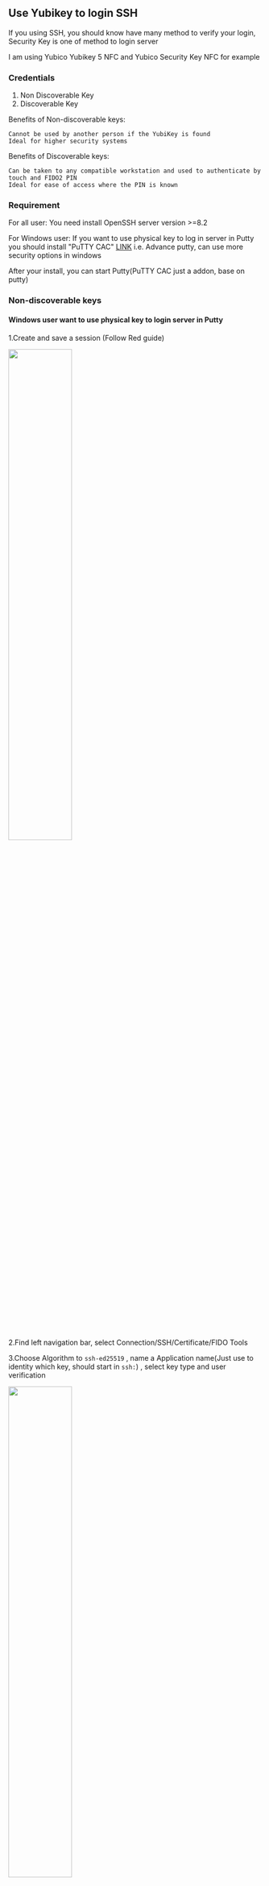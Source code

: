 ##  Use Yubikey to login SSH

If you using SSH, you should know have many method to verify your login, Security Key is one of method to login server

I am using Yubico Yubikey 5 NFC and Yubico Security Key NFC for example

### Credentials

1. Non Discoverable Key
2. Discoverable Key

Benefits of Non-discoverable keys:
```
Cannot be used by another person if the YubiKey is found
Ideal for higher security systems
```
Benefits of Discoverable keys:
```
Can be taken to any compatible workstation and used to authenticate by touch and FIDO2 PIN
Ideal for ease of access where the PIN is known
```

### Requirement 

For all user:
You need install OpenSSH server version >=8.2

For Windows user:
If you want to use physical key to log in server in Putty you should install "PuTTY CAC" <a  target="_blank" href="https://github.com/NoMoreFood/putty-cac/releases">LINK</a>
i.e. Advance putty, can use more security options in windows

After your install, you can start Putty(PuTTY CAC just a addon, base on putty)

### Non-discoverable keys

#### Windows user want to use physical key to login server in Putty

1.Create and save a session (Follow Red guide)

<img src="./resident_img/0.png" width="50%" height="50%"> </img>

2.Find left navigation bar, select Connection/SSH/Certificate/FIDO Tools

3.Choose Algorithm to ```ssh-ed25519``` , name a Application name(Just use to identity which key, should start in ```ssh:```) , select key type and user verification

<img src="./resident_img/2.png" width="50%" height="50%"> </img>

4.Choose OK

<img src="./resident_img/3.png" width="50%" height="50%"> </img>

5.Choose OK

<img src="./resident_img/4.png" width="50%" height="50%"> </img>

6.Enter your PIN

<img src="./resident_img/5.png" width="50%" height="50%"> </img>

7.Touch your key

<img src="./resident_img/6.png" width="50%" height="50%"> </img>

8.Select Yes(save to your session)

<img src="./resident_img/7.png" width="50%" height="50%"> </img>

9.Find left navigation bar, select Connection/SSH/Certificate Click ```Copy to Clipboard```

<img src="./resident_img/8.png" width="50%" height="50%"> </img>
10.Find left navigation bar, select Session and save your session


11.Paste your public key(Ctrl+V) to ~/.ssh/authroized_keys 

<img src="./resident_img/9.png" width="50%" height="50%"> </img>

NOTICE:which user you are login, you are setting it's login method now

```sh
echo YourKey >> ~/.ssh/authorized_keys
```

#### Login 

Follow application you can log in using physical key

<img src="./resident_img/10.png" width="50%" height="50%"> </img>
<img src="./resident_img/11.png" width="50%" height="50%"> </img>

#### Use the same key in other computer

1.Create and save a session (Follow Red guide)

<img src="./import_resident_key_img/0.png" width="50%" height="50%"> </img>

2.Find left navigation bar, select Connection/SSH/Certificate/FIDO Tools Select ```Import Keys```

<img src="./import_resident_key_img/1.png" width="50%" height="50%"> </img>

3.Choose OK

<img src="./import_resident_key_img/2.png" width="50%" height="50%"> </img>

4.Enter PIN

<img src="./import_resident_key_img/3.png" width="50%" height="50%"> </img>

5.If you have multi key, please choose you key which you are insert

<img src="./import_resident_key_img/6.png" width="50%" height="50%"> </img>

#### If you can't see other keys, click ```Others```

6.Checked import have 1 and Select OK

<img src="./import_resident_key_img/4.png" width="50%" height="50%"> </img>

7.Find left navigation bar, select Connection/SSH/Certificate Select Set FIDO Key

<img src="./import_resident_key_img/5.png" width="50%" height="50%"> </img>

8.Find left navigation bar, select Session and save your session and you can use now

### Multi Key 

Just append public key to authorized_keys 


```echo yourkey >> ~/.ssh/authorized_keys```


### Reference:
1.<a  target="_blank" href="https://developers.yubico.com/SSH/Securing_SSH_with_FIDO2.html">Yubikey Official Document</a><br>
2.<a  target="_blank" href="https://blog.gtwang.org/windows/windows-configure-putty-ssh-with-yubico-security-key-authentication-2022/">Using Putty</a><br>
3.<a target="_blank" href="https://github.com/NoMoreFood/putty-cac/releases">PuTTY CAC</a><br>



##### Non-Resident Key

1.Create and save a session (Follow Red guide)

2.Find left navigation bar, select Connection/SSH/Certificate/FIDO Tools

3.Choose Algorithm to ```ssh-ed25519``` , name a Application name(Just use to identity which key, should start in ```ssh:```) , select key type and user verification

4.Choose OK

5.Enter your PIN

6.Touch your key

7.Select Yes(save to your session)

8.Find left navigation bar, select Connection/SSH/Certificate Click ```Copy to Clipboard```

9.Find left navigation bar, select Session and save your session

10.Paste your public key(Ctrl+V) to ~/.ssh/authroized_keys 

NOTICE: which user you are login, you are setting its login method now

```sh
echo YourKey > ~/.ssh/authorized_keys
```
11. Completed you can log in using physical key

